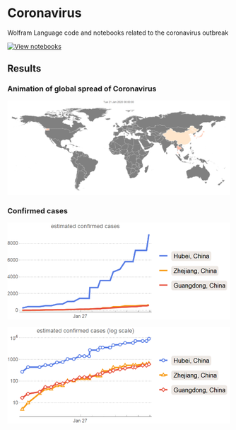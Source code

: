 # Coronavirus

Wolfram Language code and notebooks related to the coronavirus outbreak

[![View notebooks](https://wolfr.am/HAAhzkRq)](https://wolfr.am/JZNRriEE)

## Results

### Animation of global spread of Coronavirus

![Animation of global spread of Coronavirus](out.gif)

### Confirmed cases

![Plot of confirmed cases of the Coronavirus](confirmed-cases.png)

![Log plot of confirmed cases of the Coronavirus](confirmed-cases-log.png)
